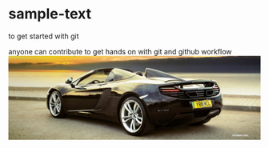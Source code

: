 # sample-text
to get started with git

anyone can contribute to get hands on with git and github workflow
![](car_tips.JPG)
